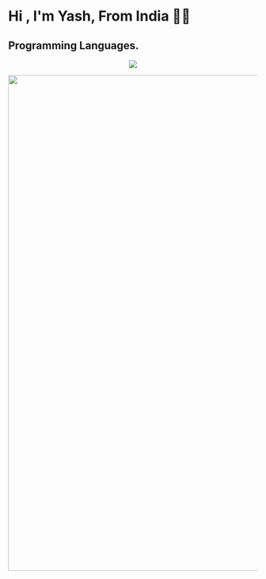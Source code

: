 <h1 align="left"><b>Hi , I'm Yash, From India ✌🏻</b></h1>

## Programming Languages.
<p align="center">
  <a href="https://github.com/DenverCoder1/readme-typing-svg">
    <img src="https://readme-typing-svg.herokuapp.com?font=Cascadia+Code&color=green&size=25&center=true&vCenter=true&width=600&height=100&lines=I+am+interested+into+programming..&hearts;++;Python,;Java,;Web+Development,;ReactJS,+NextJS,;Android+App+Development,;Active+Learner/Researcher,;Love+to+learn+new+stuffs..&hearts;"></a>
</p>
<img width="1000" hieght="1000" align="center" src="https://te.legra.ph/file/913cc634f84d32e32fde9.jpg" />

### 

